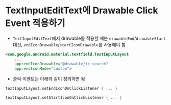 # TextInputEditText에 Drawable Click Event 적용하기

- `TextInputEditText`에서 drawable를 적용할 때는 `drawableEnd`/`drawableStart` 대신, `endIconDrawable`/`startIconDrawable`를 사용해야 함
```xml
<com.google.android.material.textfield.TextInputLayout
    ...
    app:endIconDrawable="@drawable/ic_search"
    app:endIconMode="custom">
```
- 클릭 이벤트는 아래와 같이 정의하면 됨
```kotlin
textInputLayout.setEndIconOnClickListener { ... }

textInputLayout.setStartIconOnClickListener { ... }
```
